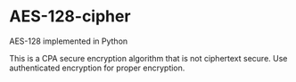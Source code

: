 # AES-128-cipher
AES-128 implemented in Python

This is a CPA secure encryption algorithm that is not ciphertext secure. Use authenticated encryption for proper encryption.
